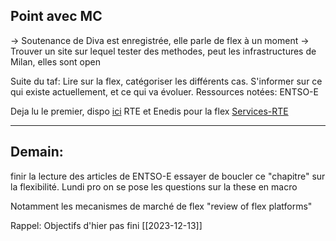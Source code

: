 
Point avec MC
--
-> Soutenance de Diva est enregistrée, elle parle de flex à un moment
-> Trouver un site sur lequel tester des methodes, peut les infrastructures de Milan, elles sont open

Suite du taf: 
	Lire sur la flex, catégoriser les différents cas.
	S'informer sur ce qui existe actuellement, et ce qui va évoluer.
Ressources notées:
	ENTSO-E

Deja lu le premier, dispo [ici](PotentialP2H2Technologies)
	RTE et Enedis pour la flex
[Services-RTE](https://www.services-rte.com/fr)

---
Demain:
--
finir la lecture des articles de ENTSO-E essayer de boucler ce "chapitre" sur la flexibilité. Lundi pro on se pose les questions sur la these en macro

Notamment les mecanismes de marché de flex "review of flex platforms"

Rappel: Objectifs d'hier pas fini [[2023-12-13]]
